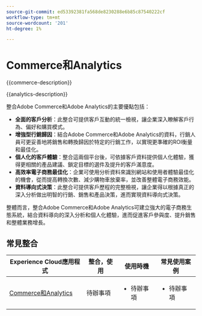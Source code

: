 ```yaml
---
source-git-commit: ed53392381fa568de8230288e6b85c87540222cf
workflow-type: tm+mt
source-wordcount: '201'
ht-degree: 1%

---
```



# Commerce和Analytics

{{commerce-description}}

{{analytics-description}}

整合Adobe Commerce和Adobe Analytics的主要優點包括：

+ **全面的客戶分析**：此整合可提供客戶互動的統一檢視，讓企業深入瞭解客戶行為、偏好和購買模式。
+ **增強型行銷歸因**：結合Adobe Commerce和Adobe Analytics的資料，行銷人員可更妥善地將銷售和轉換歸因於特定的行銷工作，以實現更準確的ROI衡量和最佳化。
+ **個人化的客戶體驗**：整合這兩個平台後，可依據客戶資料提供個人化體驗，獲得更相關的產品建議、鎖定目標的選件及提升的客戶滿意度。
+ **高效率電子商務最佳化**：企業可使用分析資料來識別網站和使用者體驗最佳化的機會，從而提高轉換次數、減少購物車放棄率，並改善整體電子商務效能。
+ **資料導向式決策**：此整合可提供客戶歷程的完整檢視，讓企業得以根據真正的深入分析做出明智的行銷、銷售和產品決策，進而實現資料導向式決策。

整體而言，整合Adobe Commerce和Adobe Analytics可建立強大的電子商務生態系統，結合資料導向的深入分析和個人化體驗，進而促進客戶參與度、提升銷售和整體業務增長。

## 常見整合

<table>
    <thead>
        <tr>
            <th>Experience Cloud應用程式</th>
            <th>整合，使用</th>
            <th>使用時機</th>
            <th>常見使用案例</th>
        </tr>
    </thead>
    <tbody>
        <tr>
            <td>
                <a href="../../integrations/tutorials/analytics-commerce/analytics-commerce.md" target="_blank" rel="noreferrer">Commerce和Analytics</a>
            </td>
            <td>待辦事項</td>
            <td>
                <ul>
                    <li>待辦事項</li>
                </ul>
            </td>
            <td>
                <ul>
                    <li>待辦事項</li>
                </ul>
            </td>
        </tr>        
    </tbody>
</table>
